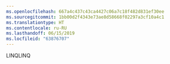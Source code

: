 ```yaml
---
ms.openlocfilehash: 667a4c437c43ca4427c06a7c18f482d831ef30ee
ms.sourcegitcommit: 1bb00d2f4343e73ae8d58668f02297a3cf10a4c1
ms.translationtype: HT
ms.contentlocale: ru-RU
ms.lasthandoff: 06/15/2019
ms.locfileid: "63876707"
---
```

<span data-ttu-id="cf086-101">LINQ</span><span class="sxs-lookup"><span data-stu-id="cf086-101">LINQ</span></span>